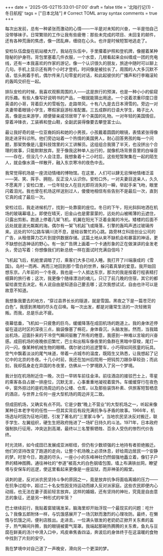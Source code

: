+++
date = '2025-05-02T15:33:01-07:00'
draft = false
title = '北陆行记(1) - 冬日航程'
tags = ["日本北陆"] # Correct TOML array syntax
comments = true
+++

每次出发前，总有一种紧张而激动的心情——一半是对未知的兴奋，一半是怕自己没带够袜子。日常繁琐的工作让我有些疲倦：那些未完成的项目、未回复的邮件，还有各种荒唐的焦虑，像一团乱麻，缠绕在心头。也许是时候短暂地逃走了。

安检队伍盘旋在航站楼大厅。我站在队伍中，手里攥着护照和登机牌，像握着某种隐秘的护身符。背包里塞着几件衣服，一个水壶，几根看起来会纠缠成一团的充电线，还有一本我喜欢的作家的游记，像一个认识很久的朋友，旅途中随时可以聊上几句。手机上显示还有两个小时才登机，时间像是被拉长了。周围的人大多沉默不语，低头刷着手机，偶尔传来几句零星的对话，和此起彼伏的广播声和行李箱滚轮的轰鸣交织在一起。

排队安检的时候，我喜欢观察周围的人——这是旅行的预演，也是一种小小的偷窥的乐趣。有些人像写好说明书的产品，一眼就能猜出用途。一个说着浓重印度口音英语的小哥，背着巨大的雪板包，走路带风，十有八九是去日本滑雪的。旁边一对夫妻带着眼镜小学生，寒假家庭游标准配置。三五成群的日语大学生，箱子比人高，像是出来游学，顺便替亲戚邻居带了半个美国的礼物。一对年轻的美国情侣，穿着冲锋衣，工装裤和登山鞋，全副武装得像要去攀登富士山。

最让我好奇的是一位亚裔妈妈和她的小男孩，小孩戴着圆圆的眼镜，表情紧张得像刚走进牙科诊所。他们旁边站着一个热情的美国男人，耐心回答男孩的每一个问题，那架势像是儿童科技馆里的义工讲解员。这组组合我猜了半天，也没拼出个合理的故事，只能默默放弃。至于像我这种单人出行的，就像机场背景音里的白噪音——存在，但没几个人会注意。我想象着十二小时后，这些短暂聚集在一起的陌生人，就会像水滴一样散开，融入东京寒冷的夜色中去。

我常觉得机场是一座流动情绪的博物馆。在这里，人们可以肆无忌惮地情绪泛滥——哭、笑、挥手、拥抱，反正没人认识你。安检口外，一对夫妻目送亲人，久久不愿离开；安检口里，一位年轻女人在目光即将消失的一瞬，举起手来飞吻，眼里闪着泪光。我也曾在机场这样送别过人，傻傻地相信有些告别不是最后一次，直到它真的成了最后一次。

安检过后，我走进候机厅，找到一处靠窗的座位。冬日的下午，阳光斜斜地洒在机场的玻璃幕墙上。即使在晴天，旧金山也是雾蒙蒙的，远处的山被稀薄的云遮住，只露出剪影。跑道上停着几架飞机，机翼在阳光下泛着金属的冷光。矮楼的后面不远处就是波光粼粼的海。偶尔有一架飞机起飞或降落，引擎的轰鸣声透过玻璃传来。远处的101公路车辆川流不息，是硅谷繁忙的心跳。路旁林立科技创业公司的广告，从租借算力芯片到提供数据存储。这篇土地从来不缺机会和暴富的神话，更不缺想创造神话的野心。有一张广告牌上画着一个卡通形象的正在做演讲的金发老头，旁边写着：你想像我们的新总统一样在面试时充满自信吗？

飞机起飞后，机舱里调暗了灯，乘客们大多已经入睡。我打开了川端康成的《雪国》。岛村一而再、再而三地回到那个雪白的世界，躲闪着真挚的爱意。我开始回想东京。八年前的一个冬夜，我也是一个人抵达东京，那次的我是按着行程表精打细算的旅行者；这次，我更像个随缘漂泊的魂儿，只订了前几晚的住宿，其它的都留给直觉去决定。有人说自由是知道自己要去哪；这次我想试试，自由也许可以是故意不知道。

我想象我要去的地方，“穿过县界长长的隧道，就是雪国。黑夜之下是一篇苍茫的白色”。我感到黑暗的尽头在召唤。每一次出发，都是对庸常生活的一次轻微背叛。而我，总是乐此不疲。

夜幕低垂，飞机如一只疲惫的巨鸟，缓缓降落在成田机场的跑道上。我的身体还停留在遥远时区的深夜三点，脑袋像塞了棉花，身体昏沉，头脑发胀。然而，当我踏出机场，迎面扑来的干冷空气瞬间驱散了所有的倦意，我感到一种难以言喻的兴奋感。成田机场的夜晚依旧繁忙，巴士和出租车像夜里的鱼群在黑暗中穿梭，尾灯一闪一闪，像某种机械生物的眼睛。偶尔驶过的巡逻警车，小巧得如同孩童的玩具。空气中飘着淡淡的尾气味道，带着一点城市的温度，既陌生又熟悉，让我想起了记忆中的北京的冬夜。十几小时前，我还在加州后院用一把钝剪刀跟杂草较劲；而此刻，我却孤身走在异国的冬夜里，仿佛从一个梦境跌入了另一个梦境。

我计划在机场附近住一晚，次日一早转车前往金泽。前往酒店的接驳巴士上，零星的乘客各自占据一排座位，沉默无言，心事重重地凝视着窗外。车缓缓穿行在夜色中，窗外掠过的是机场周边的办公楼、仓库，以及那些装饰朴素、供旅客短暂栖息的酒店，与世界上任何一座大型机场的周边并无二致。

但成田机场，又确实有点不同。它是少数“晚上不营业”的大型机场之一，听起来像某种日本老字号的任性——但其实背后有段充满抗争与矛盾的故事。1966年，机场选址时因为征地问题，引发了著名的“三里冢斗争”。当地农民坚决反对搬迁，联手学生、左翼组织，硬生生把政府拖进了一场旷日持久的斗法。1971年，日本政府强制执行征用，冲突达到高潮，最终以三名警察牺牲、百余人受伤的惨烈代价告终。

时光流转，如今成田已发展成亚洲枢纽，但仍有少数顽强的土地持有者拒绝搬迁。他们的坚持改变了跑道的走向，让整个机场晚上必须休息，好给周边居民一个安静的梦。时至今日，跑道的尽头，一座小小的东峰神社仍然倔强地矗立着，像钉子户界的精神图腾。通往神社的“参道”被高大的白色钢墙包围，墙上布满铁丝网，瞭望塔与安保车的巡逻，使这里看起来更像是一座监狱，而非神圣的殿堂。

讽刺的是，反对派农民坚持斗争的原因之一，竟是放弃抗争将面临离婚的压力——在抗争过程中，超过二十名女性因支持运动而嫁入反对派家庭。这些农民即便内心动摇，也无法在妻子面前轻言放弃。这样的婚姻，还有坚持的神社，究竟是自由意志的象征，还是另一种形式的牢笼？

巴士继续前行，我贴着窗玻璃发呆，脑海里却开始浮现一个最现实的问题：吃什么？我像五郎附体一样，与饥饿感展开了一场沉默而激烈的心理攻防。最终，在懒惰与饥饿之间，便利店胜出。走进去，一位满头银发的老奶奶正掀开关东煮的盖子，热气瞬间升腾，我的眼镜被雾气笼罩。我端起那碗热腾腾的关东煮，鱼丸与豆腐在鲜美的汤汁中滑入口中，鸡皮串焦香四溢，奔波后的身体终于在这温暖的食物中找到了片刻的安宁。

我在梦境中对自己道了一声晚安，滑向另一个更深的梦。
